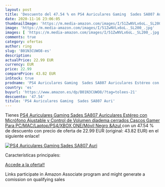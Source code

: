 ```yaml
---
layout: post
title: 'Descuento del 47.54 % en PS4 Auriculares Gaming  Sades SA807 Auri'
date: 2020-11-16 23:06:05
thumbnailImage: 'https://m.media-amazon.com/images/I/51ZwNVLx6oL._SL200_.jpg'
image: 'https://m.media-amazon.com/images/I/51ZwNVLx6oL._SL200_.jpg'
images: [ 'https://m.media-amazon.com/images/I/51ZwNVLx6oL._SL200_.jpg' ]
comments: true
category: ofertas
author: ring
slug: 'B01N3CUWO8-es'
description:
actualPrice: 22.99 EUR
currency: EUR
price: 22.99
comparePrice: 43.82 EUR
inStock: true
prodname: 'PS4 Auriculares Gaming  Sades SA807 Auriculares Estéreo con Micrófono Ajustable y Control de Volumen  diadema cerrados  Cascos Gamer Para PC/MAC/Laptop/PS4/XBOX ONE/Móvil  Negro &Azul '
country: 'es'
buyurl: 'https://www.amazon.es/dp/B01N3CUWO8/?tag=tolees-21'
descuento: '47.54'
titulo: 'PS4 Auriculares Gaming  Sades SA807 Auri'
---
```


Tienes [PS4 Auriculares Gaming  Sades SA807 Auriculares Estéreo con Micrófono Ajustable y Control de Volumen  diadema cerrados  Cascos Gamer Para PC/MAC/Laptop/PS4/XBOX ONE/Móvil  Negro &Azul ](https://www.amazon.es/dp/B01N3CUWO8/?tag=tolees-21) con un 47.54 % de descuento con precio de oferta de 22.99 EUR (original: 43.82 EUR) en el siguiente enlace!

[![PS4 Auriculares Gaming  Sades SA807 Auri](https://m.media-amazon.com/images/I/51ZwNVLx6oL._SL200_.jpg)](https://www.amazon.es/dp/B01N3CUWO8/?tag=tolees-21)

Características principales:


[Accede a la oferta!!](https://www.amazon.es/dp/B01N3CUWO8/?tag=tolees-21)

Links participate in Amazon Associate program and might generate a comission on qualifying sales


